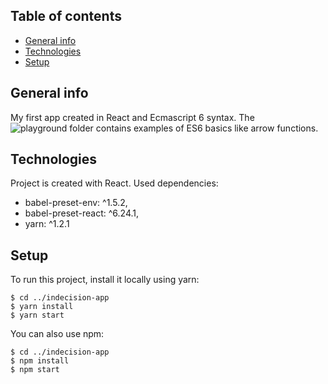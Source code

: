 ## Table of contents
* [General info](#general-info)
* [Technologies](#technologies)
* [Setup](#setup)

## General info
My first app created in React and Ecmascript 6 syntax. The ![playground folder](./src/playground) contains examples of ES6 basics like arrow functions.
	
## Technologies
Project is created with React. 
Used dependencies:
* babel-preset-env: ^1.5.2,
* babel-preset-react: ^6.24.1,
* yarn: ^1.2.1
	
## Setup
To run this project, install it locally using yarn:

```
$ cd ../indecision-app
$ yarn install
$ yarn start
```
You can also use npm:

```
$ cd ../indecision-app
$ npm install
$ npm start
```
